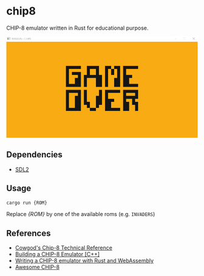 # chip8

CHIP-8 emulator written in Rust for educational purpose.

![demo](images/demo.gif)

## Dependencies

- [SDL2](https://github.com/Rust-SDL2/rust-sdl2#requirements)

## Usage

```
cargo run {ROM}
```

Replace _{ROM}_ by one of the available roms (e.g. `INVADERS`)

## References

- [Cowgod's Chip-8 Technical Reference](http://devernay.free.fr/hacks/chip8/C8TECH10.HTM)
- [Building a CHIP-8 Emulator [C++]](https://austinmorlan.com/posts/chip8_emulator/)
- [Writing a CHIP-8 emulator with Rust and WebAssembly](https://blog.scottlogic.com/2017/12/13/chip8-emulator-webassembly-rust.html)
- [Awesome CHIP-8](https://chip-8.github.io/links/)
